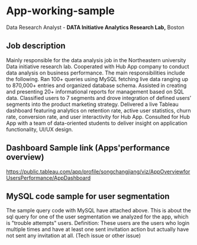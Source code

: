 # App-working-sample
Data Research Analyst - **DATA Initiative Analytics Research Lab,** Boston

## Job description 

Mainly responsible for the data analysis job in the Northeastern university Data initiative research lab. Cooperated with Hub App company to conduct data analysis on business performance. The main responsibilities include the following.
Ran 100+ queries using MySQL fetching live data ranging up to 870,000+ entries and organized database schema.
Assisted in creating and presenting 20+ informational reports for management based on SQL data.
Classified users to 7 segments and drove integration of defined users’ segments into the product marketing strategy.
Delivered a live Tableau dashboard featuring analytics on retention rate, active user statistics, churn rate, conversion
rate, and user interactivity for Hub App.
Consulted for Hub App with a team of data-oriented students to deliver insight on application functionality, UI/UX design.

## Dashboard Sample link (Apps'performance overview)
  https://public.tableau.com/app/profile/songchangjiang/viz/AppOverviewforUsersPerformance/AppDashboard
## MySQL code sample for user segmentation
The sample query code with MySQL have attached above. This is about the sql query for one of the user segmentation we analyzed for the app, which is "trouble attempts" users. 
Definition: These users are the users who login multiple times and have at least one sent invitation action but actually have not sent any invitation at all. (Tech issue or other issue)
